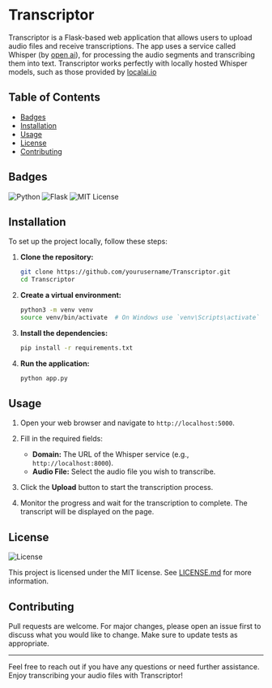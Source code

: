 # Transcriptor

Transcriptor is a Flask-based web application that allows users to upload audio files and receive transcriptions. The app uses a service called Whisper (by [open ai](https://platform.openai.com/docs/guides/speech-to-text)), for processing the audio segments and transcribing them into text. Transcriptor works perfectly with locally hosted Whisper models, such as those provided by [localai.io](https://localai.io/features/audio-to-text/) 

## Table of Contents
- [Badges](#badges)
- [Installation](#installation)
- [Usage](#usage)
- [License](#license)
- [Contributing](#contributing)

## Badges
![Python](https://img.shields.io/badge/python-3.8-blue.svg)
![Flask](https://img.shields.io/badge/flask-1.1.2-blue.svg)
![MIT License](https://img.shields.io/badge/license-MIT-blue.svg)

## Installation

To set up the project locally, follow these steps:

1. **Clone the repository:**
    ```sh
    git clone https://github.com/yourusername/Transcriptor.git
    cd Transcriptor
    ```

2. **Create a virtual environment:**
    ```sh
    python3 -m venv venv
    source venv/bin/activate  # On Windows use `venv\Scripts\activate`
    ```

3. **Install the dependencies:**
    ```sh
    pip install -r requirements.txt
    ```

4. **Run the application:**
    ```sh
    python app.py
    ```

## Usage

1. Open your web browser and navigate to `http://localhost:5000`.

2. Fill in the required fields:
   - **Domain:** The URL of the Whisper service (e.g., `http://localhost:8000`).
   - **Audio File:** Select the audio file you wish to transcribe.

3. Click the **Upload** button to start the transcription process.

4. Monitor the progress and wait for the transcription to complete. The transcript will be displayed on the page.

## License
![License](https://img.shields.io/badge/license-MIT-blue.svg)

This project is licensed under the MIT license. See [LICENSE.md](LICENSE.md) for more information.

## Contributing

Pull requests are welcome. For major changes, please open an issue first to discuss what you would like to change. Make sure to update tests as appropriate.

---

Feel free to reach out if you have any questions or need further assistance. Enjoy transcribing your audio files with Transcriptor!
